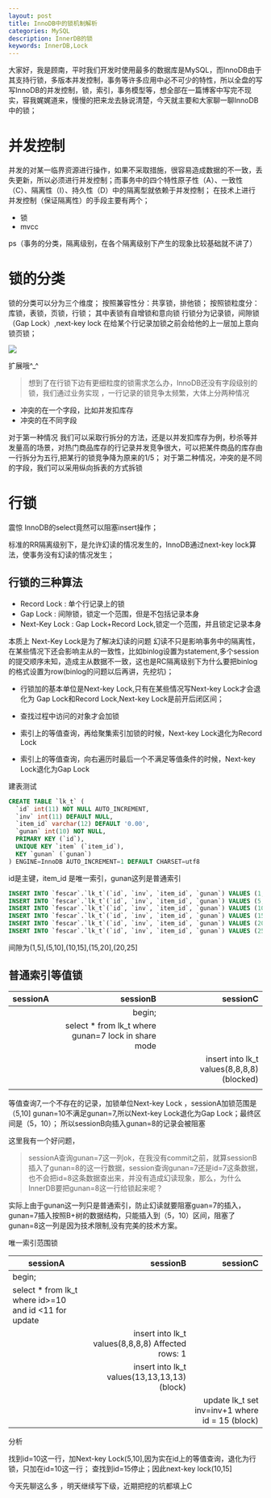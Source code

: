 ```yaml
---
layout: post
title: InnoDB中的锁机制解析
categories: MySQL
description: InnerDB的锁
keywords: InnerDB,Lock
---
```

大家好，我是顾南，平时我们开发时使用最多的数据库是MySQL，而InnoDB由于其支持行锁，多版本并发控制，事务等许多应用中必不可少的特性，所以全盘的写写InnoDB的并发控制，锁，索引，事务模型等，想全部在一篇博客中写完不现实，容我娓娓道来，慢慢的把来龙去脉说清楚，今天就主要和大家聊一聊InnoDB中的锁；

# 并发控制
并发的对某一临界资源进行操作，如果不采取措施，很容易造成数据的不一致，丢失更新，所以必须进行并发控制；而事务中的四个特性原子性（A）、一致性（C）、隔离性（I）、持久性（D）中的隔离型就依赖于并发控制；
在技术上进行并发控制（保证隔离性）的手段主要有两个；
- 锁
- mvcc

ps（事务的分类，隔离级别，在各个隔离级别下产生的现象比较基础就不讲了）

# 锁的分类
锁的分类可以分为三个维度；
按照兼容性分：共享锁，排他锁；
按照锁粒度分：库锁，表锁，页锁，行锁；
其中表锁有自增锁和意向锁
行锁分为记录锁，间隙锁（Gap Lock）,next-key lock
在给某个行记录加锁之前会给他的上一层加上意向锁页锁；


![](https://p1-juejin.byteimg.com/tos-cn-i-k3u1fbpfcp/75dbe5b45ace46ef9bc1dfdace44f419~tplv-k3u1fbpfcp-zoom-1.image)

扩展哦^_^

> 想到了在行锁下边有更细粒度的锁需求怎么办，InnoDB还没有字段级别的锁，我们通过业务实现
，一行记录的锁竞争太频繁，大体上分两种情况

- 冲突的在一个字段，比如并发扣库存
- 冲突的在不同字段

对于第一种情况 我们可以采取行拆分的方法，还是以并发扣库存为例，秒杀等并发量高的场景，对热门商品库存的行记录并发竞争很大，可以把某件商品的库存由一行拆分为五行,把某行的锁竞争降为原来的1/5；
对于第二种情况，冲突的是不同的字段，我们可以采用纵向拆表的方式拆锁

# 行锁
  震惊 InnoDB的select竟然可以阻塞insert操作；

标准的RR隔离级别下，是允许幻读的情况发生的，InnoDB通过next-key lock算法，使事务没有幻读的情况发生；

## 行锁的三种算法
- Record Lock : 单个行记录上的锁
- Gap Lock : 间隙锁，锁定一个范围，但是不包括记录本身
- Next-Key Lock : Gap Lock+Record Lock,锁定一个范围，并且锁定记录本身


本质上 Next-Key Lock是为了解决幻读的问题
幻读不只是影响事务中的隔离性，在某些情况下还会影响主从的一致性，比如binlog设置为statement,多个session的提交顺序未知，造成主从数据不一致，这也是RC隔离级别下为什么要把binlog的格式设置为row(binlog的问题以后再讲，先挖坑)；

- 行锁加的基本单位是Next-key Lock,只有在某些情况写Next-key Lock才会退化为 Gap Lock和Record Lock,Next-key Lock是前开后闭区间；

- 查找过程中访问的对象才会加锁

- 索引上的等值查询，再给聚集索引加锁的时候，Next-key Lock退化为Record Lock

- 索引上的等值查询，向右遍历时最后一个不满足等值条件的时候，Next-key Lock退化为Gap Lock

建表测试
``` sql
CREATE TABLE `lk_t` (
  `id` int(11) NOT NULL AUTO_INCREMENT,
  `inv` int(11) DEFAULT NULL,
  `item_id` varchar(12) DEFAULT '0.00',
  `gunan` int(10) NOT NULL,
  PRIMARY KEY (`id`),
  UNIQUE KEY `item` (`item_id`),
  KEY `gunan` (`gunan`)
) ENGINE=InnoDB AUTO_INCREMENT=1 DEFAULT CHARSET=utf8
```
id是主键，item_id 是唯一索引，gunan这列是普通索引
``` sql
INSERT INTO `fescar`.`lk_t`(`id`, `inv`, `item_id`, `gunan`) VALUES (1, 1, '1', 1);
INSERT INTO `fescar`.`lk_t`(`id`, `inv`, `item_id`, `gunan`) VALUES (5, 5, '5', 5);
INSERT INTO `fescar`.`lk_t`(`id`, `inv`, `item_id`, `gunan`) VALUES (10, 10, '10', 10);
INSERT INTO `fescar`.`lk_t`(`id`, `inv`, `item_id`, `gunan`) VALUES (15, 15, '15', 15);
INSERT INTO `fescar`.`lk_t`(`id`, `inv`, `item_id`, `gunan`) VALUES (20, 20, '20', 20);
INSERT INTO `fescar`.`lk_t`(`id`, `inv`, `item_id`, `gunan`) VALUES (25, 25, '25', 25);
```

 间隙为(1,5],(5,10],(10,15],(15,20],(20,25]
 
 ## 普通索引等值锁
 
   | sessionA        | sessionB   |  sessionC|
   | --------   | -----:  | -----:  |
    |begin;|       |  |
    | select * from lk_t where gunan=7 lock in share mode        |  |
    || insert into lk_t values(8,8,8,8)  (blocked)  ||
    |        ||     update lk_t set inv = 11 where gunan = 10 (Affected rows: 1)|
    
  等值查询7,一个不存在的记录，加锁单位Next-key Lock ，sessionA加锁范围是（5,10]
  gunan=10不满足gunan=7,所以Next-key Lock退化为Gap Lock；最终区间是（5，10）；
  所以sessionB向插入gunan=8的记录会被阻塞
  
  这里我有一个好问题，
  > sessionA查询gunan=7这一列ok，在我没有commit之前，就算sessionB插入了gunan=8的这一行数据，session查询gunan=7还是id=7这条数据，也不会把id=8这条数据查出来，并没有造成幻读现象，那么，为什么InnerDB要把gunan=8这一行给锁起来呢？
 
 实际上由于gunan这一列只是普通索引，防止幻读就要阻塞guan=7的插入，gunan=7插入按照B+树的数据结构，只能插入到（5，10）区间，阻塞了gunan=8这一列是因为技术限制,没有完美的技术方案。
 
 唯一索引范围锁
 
 |sessionA |sessionB |sessionC|
  | --------   | -----:  | -----:  |
  |begin;||
  |select * from lk_t where id>=10 and id <11 for update||
  ||insert into lk_t values(8,8,8,8) Affected rows: 1||
  ||insert into lk_t values(13,13,13,13) (block)|
  |||update lk_t set inv=inv+1 where id = 15 (block)|
  
  分析

  找到id=10这一行，加Next-key Lock(5,10],因为实在id上的等值查询，退化为行锁，只加在id=10这一行；
查找到id=15停止；因此next-key lock(10,15]	

今天先聊这么多 ，明天继续写下级，近期把挖的坑都填上C
    




